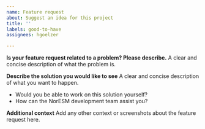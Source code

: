 ```yaml
---
name: Feature request
about: Suggest an idea for this project
title: ''
labels: good-to-have
assignees: hgoelzer

---
```


**Is your feature request related to a problem? Please describe.**
A clear and concise description of what the problem is.

**Describe the solution you would like to see**
A clear and concise description of what you want to happen.
 - Would you be able to work on this solution yourself?
 - How can the NorESM development team assist you?

**Additional context**
Add any other context or screenshots about the feature request here.
